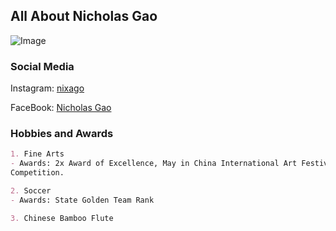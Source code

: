 ## All About Nicholas Gao

![Image](https://drive.google.com/file/d/1jKvAZwkSP_ZUEJj_6AomQ8KhfFzbJAD1/view?usp=sharing)

### Social Media

Instagram: [nixago](https://www.instagram.com/nixago/?hl=en)

FaceBook: [Nicholas Gao](https://www.facebook.com/profile.php?id=100068866316529)

### Hobbies and Awards 

```markdown
1. Fine Arts
- Awards: 2x Award of Excellence, May in China International Art Festival Young Artist
Competition. 

2. Soccer
- Awards: State Golden Team Rank 

3. Chinese Bamboo Flute

```
